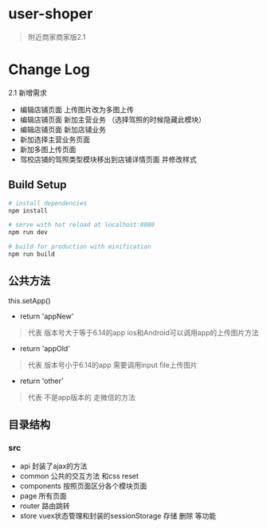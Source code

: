 # user-shoper

> 附近商家商家版2.1

# Change Log
 2.1 新增需求
  *  编辑店铺页面 上传图片改为多图上传 
  *  编辑店铺页面 新加主营业务    （选择驾照的时候隐藏此模块）
  *  编辑店铺页面 新加店铺业务
  *  新加选择主营业务页面
  *  新加多图上传页面
  *  驾校店铺的驾照类型模块移出到店铺详情页面 并修改样式


## Build Setup

``` bash
# install dependencies
npm install

# serve with hot reload at localhost:8080
npm run dev

# build for production with minification
npm run build
```

## 公共方法 
this.setApp() 
* return 'appNew' 
 > 代表 版本号大于等于6.14的app ios和Android可以调用app的上传图片方法
* return 'appOld' 
 > 代表 版本号小于6.14的app 需要调用input file上传图片
* return 'other' 
 > 代表 不是app版本的 走微信的方法

## 目录结构
### src 
 * api 封装了ajax的方法
 * common 公共的交互方法 和css reset
 * components 按照页面区分各个模块页面
 * page 所有页面
 * router 路由跳转 
 * store vuex状态管理和封装的sessionStorage 存储 删除 等功能
